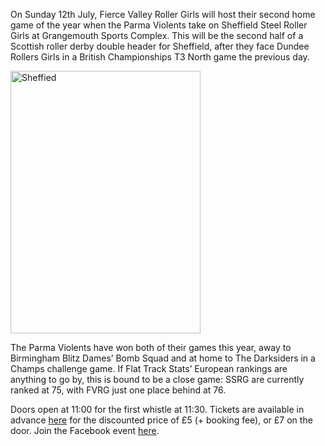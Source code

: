 <html><body><p>On Sunday 12th July, Fierce Valley Roller Girls will host their second home game of the year when the Parma Violents take on Sheffield Steel Roller Girls at Grangemouth Sports Complex. This will be the second half of a Scottish roller derby double header for Sheffield, after they face Dundee Rollers Girls in a British Championships T3 North game the previous day.

<a href="/2015/07/sheffied.jpg"><img class="  wp-image-4745 aligncenter" src="https://scottishrollerderbyblog.com/2015/07/sheffied.jpg?w=214" alt="Sheffied" width="304" height="420"></a>

The Parma Violents have won both of their games this year, away to Birmingham Blitz Dames’ Bomb Squad and at home to The Darksiders in a Champs challenge game. If Flat Track Stats’ European rankings are anything to go by, this is bound to be a close game: SSRG are currently ranked at 75, with FVRG just one place behind at 76.

Doors open at 11:00 for the first whistle at 11:30. Tickets are available in advance <a href="http://www.brownpapertickets.com/event/1802022">here</a> for the discounted price of £5 (+ booking fee), or £7 on the door. Join the Facebook event <a href="https://www.facebook.com/events/1623363374568588/">here</a>.</p></body></html>
